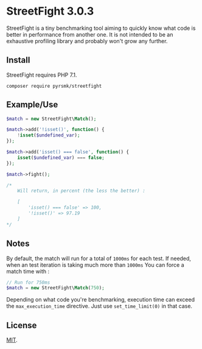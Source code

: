 StreetFight 3.0.3
=================

StreetFight is a tiny benchmarking tool aiming to quickly know what code is better in performance from another one. It is not intended to be an exhaustive profiling library and probably won't grow any further.

Install
-------

StreetFight requires PHP 7.1.

```
composer require pyrsmk/streetfight
```

Example/Use
-----------

```php
$match = new StreetFight\Match();

$match->add('!isset()', function() {
    !isset($undefined_var);
});

$match->add('isset() === false', function() {
    isset($undefined_var) === false;
});

$match->fight();

/*
    Will return, in percent (the less the better) :

    [
        'isset() === false' => 100,
        '!isset()' => 97.19
    ]
*/
```

Notes
-----

By default, the match will run for a total of `1000ms` for each test. If needed, when an test iteration is taking much more than `1000ms` You can force a match time with :

```php
// Run for 750ms
$match = new StreetFight\Match(750);
```

Depending on what code you're benchmarking, execution time can exceed the `max_execution_time` directive. Just use `set_time_limit(0)` in that case.

License
-------

[MIT](http://dreamysource.mit-license.org).

